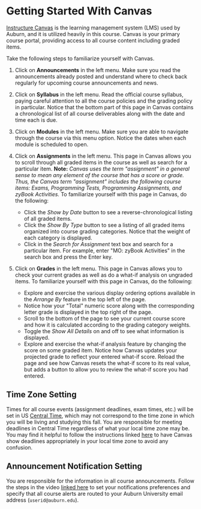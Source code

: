 # Getting Started With Canvas

[Instructure Canvas](https://www.instructure.com/canvas/higher-education) is
the learning management system (LMS) used by Auburn, and it is utilized
heavily in this course. Canvas is your primary course portal, providing access
to all course content including graded items.

Take the following steps to familiarize yourself with Canvas.

1. Click on **Announcements** in the left menu. Make sure you read the announcements already posted and understand where to check back regularly for upcoming course announcements and news.

1. Click on **Syllabus** in the left menu. Read the official course syllabus, paying careful attention to all the course policies and the grading policy in particular. Notice that the bottom part of this page in Canvas contains a chronological list of all course deliverables along with the date and time each is due.

1. Click on **Modules** in the left menu. Make sure you are able to navigate through the course via this menu option. Notice the dates when each module is scheduled to open.

1. Click on **Assignments** in the left menu. This page in Canvas allows you to scroll through all graded items in the course as well as search for a particular item. **Note:** *Canvas uses the term "assignment" in a general sense to mean any element of the course that has a score or grade. Thus, the Canvas term "assignment" includes the following course items: Exams, Programming Tests, Programming Assignments, and zyBook Activities.* To familiarize yourself with this page in Canvas, do the following:

	- Click the *Show by Date* button to see a reverse-chronological listing of all graded items.
	- Click the *Show By Type* button to see a listing of all graded items organized into course grading categories. Notice that the weight of each category is displayed.
	- Click in the *Search for Assignment* text box and search for a particular item. For example, enter "MO: zyBook Activities" in the search box and press the Enter key.

1. Click on **Grades** in the left menu. This page in Canvas allows you to check your current grades as well as do a what-if analysis on ungraded items. To familiarize yourself with this page in Canvas, do the following:

	- Explore and exercise the various display ordering options available in the *Arrange By* feature in the top left of the page.
	- Notice how your "Total" numeric score along with the corresponding letter grade is displayed in the top right of the page.
	- Scroll to the bottom of the page to see your current course score and how it is calculated according to the grading category weights.
	- Toggle the *Show All Details* on and off to see what information is displayed.
	- Explore and exercise the what-if analysis feature by changing the score on some graded item. Notice how Canvas updates your projected grade to reflect your entered what-if score. Reload the page and see how Canvas resets the what-if score to its real value, but adds a button to allow you to review the what-if score you had entered.


## Time Zone Setting

Times for all course events (assignment deadlines, exam times, etc.) will be
set in US [Central Time](https://www.timeanddate.com/time/zones/ct), which may
not correspond to the time zone in which you will be living and studying this
fall. You are responsible for meeting deadlines in Central Time regardless of
what your local time zone may be. You may find it helpful to follow the
instructions linked
[here](https://community.canvaslms.com/t5/Student-Guide/How-do-I-set-a-time-zone-in-my-user-account-as-a-student/ta-p/414)
to have Canvas show deadlines appropriately in your local time zone to avoid
any confusion.


## Announcement Notification Setting

You are responsible for the information in all course announcements. Follow
the steps in the video
[linked here](https://community.canvaslms.com/videos/1072) to set your notifications
preferences and specify that all course alerts are routed to your Auburn
University email address (`userid@auburn.edu`). 



